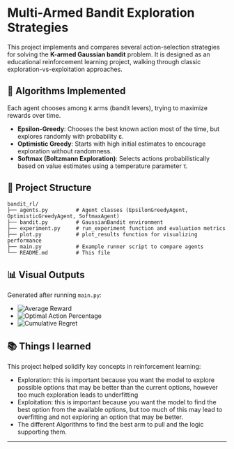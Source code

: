 # Multi-Armed Bandit Exploration Strategies

This project implements and compares several action-selection strategies for solving the **K-armed Gaussian bandit** problem. It is designed as an educational reinforcement learning project, walking through classic exploration-vs-exploitation approaches.

## 📌 Algorithms Implemented

Each agent chooses among `K` arms (bandit levers), trying to maximize rewards over time.

- **Epsilon-Greedy**: Chooses the best known action most of the time, but explores randomly with probability ε.
- **Optimistic Greedy**: Starts with high initial estimates to encourage exploration without randomness.
- **Softmax (Boltzmann Exploration)**: Selects actions probabilistically based on value estimates using a temperature parameter τ.

## 📁 Project Structure

```
bandit_rl/
├── agents.py         # Agent classes (EpsilonGreedyAgent, OptimisticGreedyAgent, SoftmaxAgent)
├── bandit.py         # GaussianBandit environment
├── experiment.py     # run_experiment function and evaluation metrics
├── plot.py           # plot_results function for visualizing performance
├── main.py           # Example runner script to compare agents
└── README.md         # This file
```

## 📊 Visual Outputs

Generated after running `main.py`:
- ![Average Reward](avg_reward.png)
- ![Optimal Action Percentage](pct_opt.png)
- ![Cumulative Regret](regret.png)

## 📚 Things I learned

This project helped solidify key concepts in reinforcement learning:
- Exploration: this is important because you want the model to explore possible options that may be better than the current options, however too much exploration leads to underfitting
- Exploitation: this is important because you want the model to find the best option from the available options, but too much of this may lead to overfitting and not exploring an option that may be better.
- The different Algorithms to find the best arm to pull and the logic supporting them.
---


